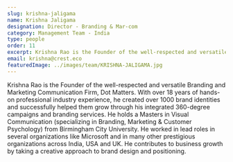 ```yaml
---
slug: krishna-jaligama
name: Krishna Jaligama
designation: Director - Branding & Mar-com
category: Management Team - India
type: people
order: 11
excerpt: Krishna Rao is the Founder of the well-respected and versatile Branding and Marketing Communication Firm, Dot Matters.
email: krishna@crest.eco
featuredImage: ../images/team/KRISHNA-JALIGAMA.jpg
---
```


<!-- ### About Krishna Jaligama -->

Krishna Rao is the Founder of the well-respected and versatile Branding and Marketing Communication Firm, Dot Matters. With over 18 years of hands-on professional industry experience, he created over 1000 brand identities and successfully helped them grow through his integrated 360-degree campaigns and branding services. He holds a Masters in Visual Communication (specializing in Branding, Marketing & Customer Psychology) from Birmingham City University. He worked in lead roles in several organizations like Microsoft and in many other prestigious organizations across India, USA and UK. He contributes to business growth by taking a creative approach to brand design and positioning.
